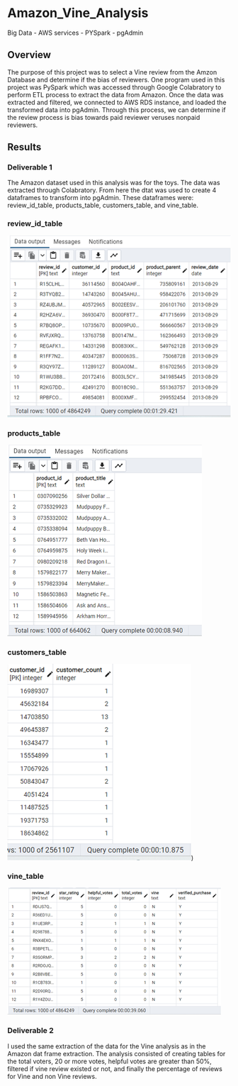 # Amazon_Vine_Analysis

Big Data - AWS services - PYSpark - pgAdmin


## Overview

The purpose of this project was to select a Vine review from the Amzon Database and determine if the bias of reviewers.   One program
used in this project was PySpark which was accessed through Google Colabratory to perform ETL process to extract the data from Amazon. 
Once the data was extracted and filtered, we connected to AWS RDS instance, and loaded the transformed data into pgAdmin.  Through this
process, we can determine if the review process is bias towards paid reviewer veruses nonpaid reviewers.

## Results

### Deliverable 1

The Amazon dataset used in this analysis was for the toys.  The data was extracted through Colabratory.   From here the dtat was used to
create 4 dataframes to transform into pgAdmin.   These dataframes were: review_id_table, products_table, customers_table, and vine_table.

### review_id_table

![](Resources/review_id_table.png)

### products_table

![](Resources/product_id_table.png)

### customers_table

![](Resources/customers_id_table.png))

### vine_table

![](Resources/vine_id_table.png)


### Deliverable 2

I used the same extraction of the data for the Vine analysis as in the Amazon dat frame extraction.   The analysis consisted of creating tables
for the total voters, 20 or more votes, helpful votes are greater than 50%, filtered if vine review existed or not, and finally the percentage 
of reviews for Vine and non Vine reviews.
